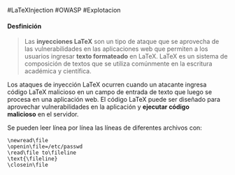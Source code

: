 #LaTeXInjection #OWASP #Explotacion 

#### Desfinición
>Las **inyecciones LaTeX** son un tipo de ataque que se aprovecha de las vulnerabilidades en las aplicaciones web que permiten a los usuarios ingresar **texto formateado** en LaTeX. LaTeX es un sistema de composición de textos que se utiliza comúnmente en la escritura académica y científica.
>
  Los ataques de inyección LaTeX ocurren cuando un atacante ingresa código LaTeX malicioso en un campo de entrada de texto que luego se procesa en una aplicación web. El código LaTeX puede ser diseñado para aprovechar vulnerabilidades en la aplicación y **ejecutar código malicioso** en el servidor.


Se pueden leer línea por línea las líneas de diferentes archivos con:
```
\newread\file
\openin\file=/etc/passwd
\read\file to\fileline
\text{\fileline}
\closein\file
```

